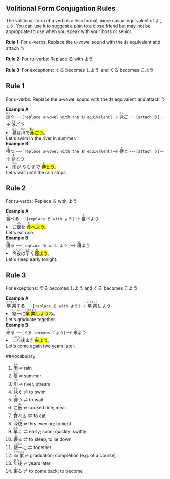 
## Volitional Form Conjugation Rules 
The volitional form of a verb is a less formal, more casual equivalent of `ましょう`. You can use it to suggest a plan to a close friend but may not be appropriate to use when you speak with your boss or senior.<div class="card_left"><b>Rule 1:</b> For u-verbs: Replace the u-vowel sound with the お equivalent and attach う

<b>Rule 2:</b> For ru-verbs: Replace る with よう

<b>Rule 3:</b> For exceptions: する becomes しよう and くる becomes こよう</div>
## Rule 1 

For u-verbs: Replace the u-vowel sound with the お equivalent and attach う<div class="grid-container"><div class="grid-item">  </div><div class="grid-item">  </div></div><b>Example A</b><br><ruby>泳<rp>（</rp><rt>およ</rt><rp>）</rp></ruby>ぐ ---`[replace u-vowel with the お equivalent]`--> <ruby>泳<rp>（</rp><rt>およ</rt><rp>）</rp></ruby>ご ---`[attach う]`---> <ruby>泳<rp>（</rp><rt>およ</rt><rp>）</rp></ruby>ごう<div class="grid-container"><div class="grid-item"> <li> <ruby>夏<rp>（</rp><rt>なつ</rt><rp>）</rp></ruby>は<ruby>川<rp>（</rp><rt>かわ</rt><rp>）</rp></ruby>で<mark class="light_green"><ruby>泳<rp>（</rp><rt>およ</rt><rp>）</rp></ruby>ごう</mark>。 </li> </div><div class="grid-item"> Let's swim in the river in summer. </div></div>
<b>Example B</b><br><ruby>待<rp>（</rp><rt>ま</rt><rp>）</rp></ruby>つ ---`[replace u-vowel with the お equivalent]`--> <ruby>待<rp>（</rp><rt>ま</rt><rp>）</rp></ruby>と ---`[attach う]`---> <ruby>待<rp>（</rp><rt>ま</rt><rp>）</rp></ruby>とう<br><div class="grid-container"><div class="grid-item"> <li> <ruby>雨<rp>（</rp><rt>あめ</rt><rp>）</rp></ruby>が やむまで <mark class="light_green"><ruby>待<rp>（</rp><rt>ま</rt><rp>）</rp></ruby>とう</mark>。 </li> </div><div class="grid-item"> Let's wait until the rain stops. </div></div>

## Rule 2 

For ru-verbs: Replace る with よう<div class="grid-container"><div class="grid-item">  </div><div class="grid-item">  </div></div><b>Example A</b><br><ruby>食<rp>（</rp><rt>た</rt><rp>）</rp></ruby>べる ---`[replace る with よう]`--> <ruby>食<rp>（</rp><rt>た</rt><rp>）</rp></ruby>べよう<div class="grid-container"><div class="grid-item"> <li> ご<ruby>飯<rp>（</rp><rt>はん</rt><rp>）</rp></ruby>を <mark class="light_green"><ruby>食<rp>（</rp><rt>た</rt><rp>）</rp></ruby>べよう</mark>。 </li> </div><div class="grid-item"> Let's eat rice. </div></div>
<b>Example B</b><br><ruby>寝<rp>（</rp><rt>ね</rt><rp>）</rp></ruby>る ---`[replace る with よう]`--> <ruby>寝<rp>（</rp><rt>ね</rt><rp>）</rp></ruby>よう<br><div class="grid-container"><div class="grid-item"> <li> <ruby>今夜<rp>（</rp><rt>こんや</rt><rp>）</rp></ruby>は<ruby>早<rp>（</rp><rt>はや</rt><rp>）</rp></ruby>く<mark class="light_green"><ruby>寝<rp>（</rp><rt>ね</rt><rp>）</rp></ruby>よう</mark>。 </li> </div><div class="grid-item"> Let's sleep early tonight. </div></div>

## Rule 3 

For exceptions: する becomes しよう and くる becomes こよう<div class="grid-container"><div class="grid-item">  </div><div class="grid-item">  </div></div><b>Example A</b><br><ruby>卒業<rp>（</rp><rt>そつぎょう</rt><rp>）</rp></ruby>する ---`[replace る with よう]`--> <ruby>卒業<rp>（</rp><rt>そつぎょう</rt><rp>）</rp></ruby>しよう<br><div class="grid-container"><div class="grid-item"> <li> <ruby>緒一<rp>（</rp><rt>いっしょ</rt><rp>）</rp></ruby>に<mark class="light_green"><ruby>卒業<rp>（</rp><rt>そつぎょう</rt><rp>）</rp></ruby>しよう</mark>ね。 </li> </div><div class="grid-item"> Let's graduate together. </div></div>
<b>Example B</b><br><ruby>来<rp>（</rp><rt>く</rt><rp>）</rp></ruby>る ---`[くる becomes こよう]`--> <ruby>来<rp>（</rp><rt>こ</rt><rp>）</rp></ruby>よう<div class="grid-container"><div class="grid-item"> <li> <ruby>二年後<rp>（</rp><rt>にねんご、</rt><rp>）</rp></ruby>また<mark class="light_green"><ruby>来<rp>（</rp><rt>こ</rt><rp>）</rp></ruby>よう</mark>。 </li> </div><div class="grid-item"> Let's come again two years later. </div></div>

##Vocabulary
<ol><li><ruby>雨<rp>（</rp><rt>あめ</rt><rp>）</rp></ruby>  ⇌  rain</li><li><ruby>夏<rp>（</rp><rt>なつ</rt><rp>）</rp></ruby>  ⇌  summer</li><li><ruby>川<rp>（</rp><rt>かわ</rt><rp>）</rp></ruby>  ⇌  river, stream</li><li><ruby>泳<rp>（</rp><rt>およ</rt><rp>）</rp></ruby>ぐ  ⇌  to swim</li><li><ruby>待<rp>（</rp><rt>ま</rt><rp>）</rp></ruby>つ  ⇌  to wait</li><li>ご<ruby>飯<rp>（</rp><rt>はん</rt><rp>）</rp></ruby>  ⇌  cooked rice; meal</li><li><ruby>食<rp>（</rp><rt>た</rt><rp>）</rp></ruby>べる  ⇌  to eat</li><li><ruby>今夜<rp>（</rp><rt>こんや</rt><rp>）</rp></ruby>  ⇌  this evening; tonight</li><li><ruby>早<rp>（</rp><rt>はや</rt><rp>）</rp></ruby>く  ⇌  early; soon; quickly; swiftly</li><li><ruby>寝<rp>（</rp><rt>ね</rt><rp>）</rp></ruby>る  ⇌  to sleep, to lie down</li><li><ruby>緒一<rp>（</rp><rt>いっしょ</rt><rp>）</rp></ruby>に  ⇌  together</li><li><ruby>卒業<rp>（</rp><rt>そつぎょう</rt><rp>）</rp></ruby>  ⇌  graduation; completion (e.g. of a course)​</li><li><ruby>年後<rp>（</rp><rt>ねんご</rt><rp>）</rp></ruby>  ⇌  years later</li><li><ruby>来<rp>（</rp><rt>く</rt><rp>）</rp></ruby>る  ⇌  to come back; to become</li></ol>